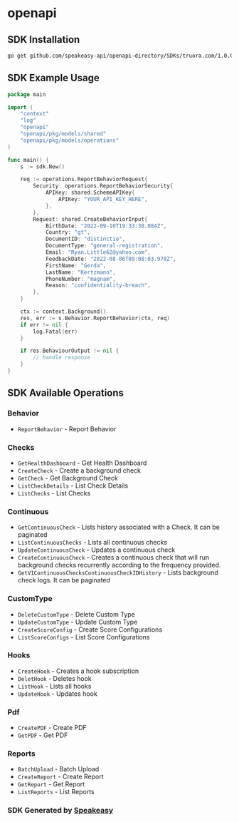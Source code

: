 # openapi

<!-- Start SDK Installation -->
## SDK Installation

```bash
go get github.com/speakeasy-api/openapi-directory/SDKs/truora.com/1.0.0/go
```
<!-- End SDK Installation -->

## SDK Example Usage
<!-- Start SDK Example Usage -->
```go
package main

import (
    "context"
    "log"
    "openapi"
    "openapi/pkg/models/shared"
    "openapi/pkg/models/operations"
)

func main() {
    s := sdk.New()

    req := operations.ReportBehaviorRequest{
        Security: operations.ReportBehaviorSecurity{
            APIKey: shared.SchemeAPIKey{
                APIKey: "YOUR_API_KEY_HERE",
            },
        },
        Request: shared.CreateBehaviorInput{
            BirthDate: "2022-09-10T19:33:38.084Z",
            Country: "gt",
            DocumentID: "distinctio",
            DocumentType: "general-registration",
            Email: "Ryan.Little62@yahoo.com",
            FeedbackDate: "2022-08-06T09:08:03.978Z",
            FirstName: "Gerda",
            LastName: "Kertzmann",
            PhoneNumber: "magnam",
            Reason: "confidentiality-breach",
        },
    }

    ctx := context.Background()
    res, err := s.Behavior.ReportBehavior(ctx, req)
    if err != nil {
        log.Fatal(err)
    }

    if res.BehaviourOutput != nil {
        // handle response
    }
}
```
<!-- End SDK Example Usage -->

<!-- Start SDK Available Operations -->
## SDK Available Operations


### Behavior

* `ReportBehavior` - Report Behavior

### Checks

* `GetHealthDashboard` - Get Health Dashboard
* `CreateCheck` - Create a background check
* `GetCheck` - Get Background Check
* `ListCheckDetails` - List Check Details
* `ListChecks` - List Checks

### Continuous

* `GetContinuousCheck` - Lists history associated with a Check. It can be paginated
* `ListContinuousChecks` - Lists all continuous checks
* `UpdateContinuousCheck` - Updates a continuous check
* `CreateContinuousCheck` - Creates a continuous check that will run background checks recurrently according to the frequency provided.
* `GetV1ContinuousChecksContinuousCheckIDHistory` - Lists background check logs. It can be paginated


### CustomType

* `DeleteCustomType` - Delete Custom Type
* `UpdateCustomType` - Update Custom Type
* `CreateScoreConfig` - Create Score Configurations
* `ListScoreConfigs` - List Score Configurations

### Hooks

* `CreateHook` - Creates a hook subscription
* `DeletHook` - Deletes hook
* `ListHook` - Lists all hooks
* `UpdateHook` - Updates hook

### Pdf

* `CreatePDF` - Create PDF
* `GetPDF` - Get PDF

### Reports

* `BatchUpload` - Batch Upload
* `CreateReport` - Create Report
* `GetReport` - Get Report
* `ListReports` - List Reports
<!-- End SDK Available Operations -->

### SDK Generated by [Speakeasy](https://docs.speakeasyapi.dev/docs/using-speakeasy/client-sdks)
